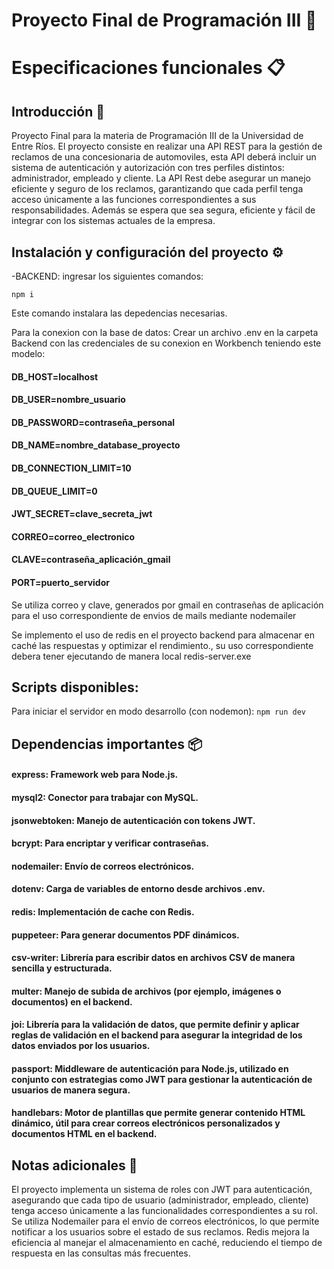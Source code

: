 # Proyecto Final de Programación III 🚗

# Especificaciones funcionales :clipboard:

## Introducción 🌟
Proyecto Final para la materia de Programación III de la Universidad de Entre Ríos. El proyecto consiste en realizar una API REST para la gestión de reclamos de una concesionaria de automoviles, esta API deberá incluir un sistema de autenticación y autorización con tres perfiles distintos: administrador, empleado y cliente. 
La API Rest debe asegurar un manejo eficiente y seguro de los reclamos, garantizando que cada perfil tenga
acceso únicamente a las funciones correspondientes a sus responsabilidades. Además se espera que sea
segura, eficiente y fácil de integrar con los sistemas actuales de la empresa.  

## Instalación y configuración del proyecto ⚙️

-BACKEND: 
ingresar los siguientes comandos:

```npm i```

Este comando instalara las depedencias necesarias.

Para la conexion con la base de datos: 
Crear un archivo .env en la carpeta Backend con las credenciales de su conexion en Workbench teniendo este modelo:

#### DB_HOST=localhost  
#### DB_USER=nombre_usuario  
#### DB_PASSWORD=contraseña_personal  
#### DB_NAME=nombre_database_proyecto  
#### DB_CONNECTION_LIMIT=10  
#### DB_QUEUE_LIMIT=0
#### JWT_SECRET=clave_secreta_jwt
#### CORREO=correo_electronico
#### CLAVE=contraseña_aplicación_gmail
#### PORT=puerto_servidor

Se utiliza correo y clave, generados por gmail en contraseñas de aplicación para el uso correspondiente de envios de mails mediante nodemailer

Se implemento el uso de redis en el proyecto backend para almacenar en caché las respuestas y optimizar el rendimiento., su uso correspondiente debera tener ejecutando de manera local redis-server.exe

## Scripts disponibles:

Para iniciar el servidor en modo desarrollo (con nodemon):
```npm run dev```

## Dependencias importantes 📦

#### express: Framework web para Node.js.
#### mysql2: Conector para trabajar con MySQL.
#### jsonwebtoken: Manejo de autenticación con tokens JWT.
#### bcrypt: Para encriptar y verificar contraseñas.
#### nodemailer: Envío de correos electrónicos.
#### dotenv: Carga de variables de entorno desde archivos .env.
#### redis: Implementación de cache con Redis.
#### puppeteer: Para generar documentos PDF dinámicos.
#### csv-writer: Librería para escribir datos en archivos CSV de manera sencilla y estructurada.
#### multer: Manejo de subida de archivos (por ejemplo, imágenes o documentos) en el backend.
#### joi: Librería para la validación de datos, que permite definir y aplicar reglas de validación en el backend para asegurar la integridad de los datos enviados por los usuarios.
#### passport: Middleware de autenticación para Node.js, utilizado en conjunto con estrategias como JWT para gestionar la autenticación de usuarios de manera segura.
#### handlebars: Motor de plantillas que permite generar contenido HTML dinámico, útil para crear correos electrónicos personalizados y documentos HTML en el backend.

## Notas adicionales 📝

El proyecto implementa un sistema de roles con JWT para autenticación, asegurando que cada tipo de usuario (administrador, empleado, cliente) tenga acceso únicamente a las funcionalidades correspondientes a su rol.
Se utiliza Nodemailer para el envío de correos electrónicos, lo que permite notificar a los usuarios sobre el estado de sus reclamos.
Redis mejora la eficiencia al manejar el almacenamiento en caché, reduciendo el tiempo de respuesta en las consultas más frecuentes.






